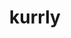 ---
title: kurrly
parent: Words
last_modified_date: 2021-11-18

see_also:
  - "kurr"
transcriptions:
  - ˈkɜɹli
translations:
  - "(adverb indicating present progressive tense)"
  - "currently; right now"
etymology:
  From Billzonian [kurr](kurr) + `-ly`
examples:
  - bzo: "I **kurrly** kalorise."
    eng: "I **am** eat**ing**."
---